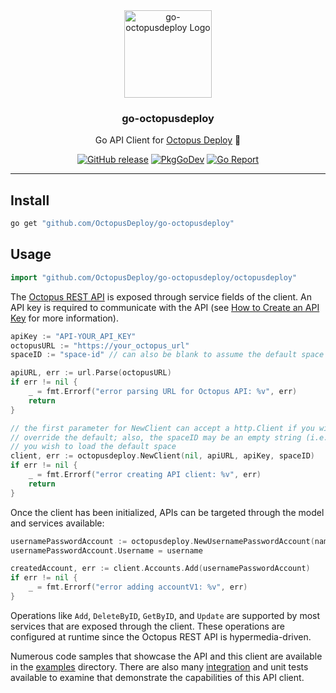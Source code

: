 <div align="center">
  <img alt="go-octopusdeploy Logo" src="https://user-images.githubusercontent.com/71493/133961475-fd4d769f-dc32-4723-a9bd-5529c5b12faf.png" height="140" />
  <h3 align="center">go-octopusdeploy</h3>
  <p align="center">Go API Client for <a href="https://octopus.com/">Octopus Deploy</a> 🐙</p>
  <p align="center">
    <a href="https://github.com/OctopusDeploy/go-octopusdeploy/releases/latest"><img alt="GitHub release" src="https://img.shields.io/github/v/release/OctopusDeploy/go-octopusdeploy.svg?logo=github&style=flat-square"></a>
    <a href="https://pkg.go.dev/github.com/OctopusDeploy/go-octopusdeploy"><img alt="PkgGoDev" src="https://pkg.go.dev/badge/github.com/OctopusDeploy/go-octopusdeploy"></a>
    <a href="https://goreportcard.com/badge/github.com/OctopusDeploy/go-octopusdeploy"><img src="https://goreportcard.com/badge/github.com/OctopusDeploy/go-octopusdeploy" alt="Go Report"></a>
  </p>
</div>

---

## Install

```bash
go get "github.com/OctopusDeploy/go-octopusdeploy"
```

## Usage

```go
import "github.com/OctopusDeploy/go-octopusdeploy/octopusdeploy"
```

The [Octopus REST API](https://octopus.com/docs/octopus-rest-api) is exposed through service fields of the client. An API key is required to communicate with the API (see [How to Create an API Key](https://octopus.com/docs/octopus-rest-api/how-to-create-an-api-key) for more information).

```go
apiKey := "API-YOUR_API_KEY"
octopusURL := "https://your_octopus_url"
spaceID := "space-id" // can also be blank to assume the default space

apiURL, err := url.Parse(octopusURL)
if err != nil {
    _ = fmt.Errorf("error parsing URL for Octopus API: %v", err)
    return
}

// the first parameter for NewClient can accept a http.Client if you wish to
// override the default; also, the spaceID may be an empty string (i.e. "") if
// you wish to load the default space
client, err := octopusdeploy.NewClient(nil, apiURL, apiKey, spaceID)
if err != nil {
    _ = fmt.Errorf("error creating API client: %v", err)
    return
}
```

Once the client has been initialized, APIs can be targeted through the model and services available:

```go
usernamePasswordAccount := octopusdeploy.NewUsernamePasswordAccount(name)
usernamePasswordAccount.Username = username

createdAccount, err := client.Accounts.Add(usernamePasswordAccount)
if err != nil {
    _ = fmt.Errorf("error adding accountV1: %v", err)
}
```

Operations like `Add`, `DeleteByID`, `GetByID`, and `Update` are supported by most services that are exposed through the client. These operations are configured at runtime since the Octopus REST API is hypermedia-driven.

Numerous code samples that showcase the API and this client are available in the [examples](/examples) directory. There are also many [integration](/integration) and unit tests available to examine that demonstrate the capabilities of this API client.
